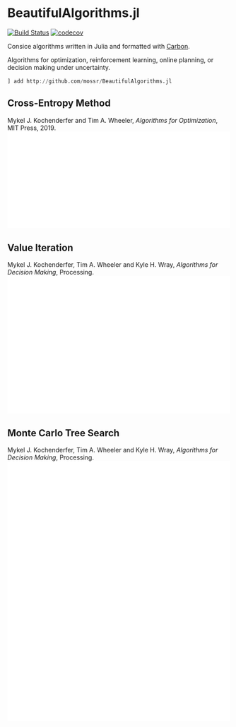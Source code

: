 # BeautifulAlgorithms.jl
[![Build Status](https://travis-ci.org/mossr/BeautifulAlgorithms.jl.svg?branch=master)](https://travis-ci.org/mossr/BeautifulAlgorithms.jl) [![codecov](https://codecov.io/gh/mossr/BeautifulAlgorithms.jl/branch/master/graph/badge.svg)](https://codecov.io/gh/mossr/BeautifulAlgorithms.jl)

Consice algorithms written in Julia and formatted with [Carbon](https://carbon.now.sh/).

Algorithms for optimization, reinforcement learning, online planning, or decision making under uncertainty.

```julia
] add http://github.com/mossr/BeautifulAlgorithms.jl
```

## Cross-Entropy Method
Mykel J. Kochenderfer and Tim A. Wheeler, *Algorithms for Optimization*, MIT Press, 2019.
<a href="./src/cross_entropy_method.jl"> <img src="./img/cross-entropy-method.svg"></a>


## Value Iteration
Mykel J. Kochenderfer, Tim A. Wheeler and Kyle H. Wray, *Algorithms for Decision Making*, Processing.
<a href="./src/value_iteration.jl"> <img src="./img/value-iteration.svg"></a>


## Monte Carlo Tree Search
Mykel J. Kochenderfer, Tim A. Wheeler and Kyle H. Wray, *Algorithms for Decision Making*, Processing.
<a href="./src/monte_carlo_tree_search.jl"> <img src="./img/monte-carlo-tree-search.svg"></a>
